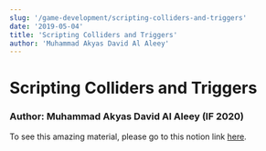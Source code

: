 ```yaml
---
slug: '/game-development/scripting-colliders-and-triggers'
date: '2019-05-04'
title: 'Scripting Colliders and Triggers'
author: 'Muhammad Akyas David Al Aleey'
---
```


# Scripting Colliders and Triggers

### Author: Muhammad Akyas David Al Aleey (IF 2020)

To see this amazing material, please go to this notion link
<a href="https://season-work-b3c.notion.site/Scripting-Colliders-and-Triggers-d83764037f1e4b33bc03531a7da50444a" target="_blank">here</a>.
